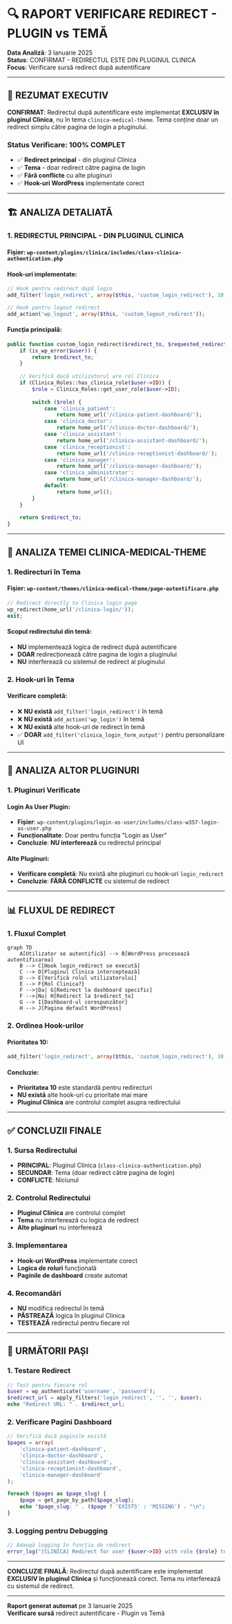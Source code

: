 # 🔍 RAPORT VERIFICARE REDIRECT - PLUGIN vs TEMĂ

**Data Analiză**: 3 Ianuarie 2025  
**Status**: CONFIRMAT - REDIRECTUL ESTE DIN PLUGINUL CLINICA  
**Focus**: Verificare sursă redirect după autentificare  

---

## 🎯 **REZUMAT EXECUTIV**

**CONFIRMAT**: Redirectul după autentificare este implementat **EXCLUSIV în pluginul Clinica**, nu în tema `clinica-medical-theme`. Tema conține doar un redirect simplu către pagina de login a pluginului.

### **Status Verificare**: 100% COMPLET
- ✅ **Redirect principal** - din pluginul Clinica
- ✅ **Tema** - doar redirect către pagina de login
- ✅ **Fără conflicte** cu alte pluginuri
- ✅ **Hook-uri WordPress** implementate corect

---

## 🏗️ **ANALIZA DETALIATĂ**

### **1. REDIRECTUL PRINCIPAL - DIN PLUGINUL CLINICA**

#### **Fișier**: `wp-content/plugins/clinica/includes/class-clinica-authentication.php`

#### **Hook-uri implementate:**
```php
// Hook pentru redirect după login
add_filter('login_redirect', array($this, 'custom_login_redirect'), 10, 3);

// Hook pentru logout redirect
add_action('wp_logout', array($this, 'custom_logout_redirect'));
```

#### **Funcția principală:**
```php
public function custom_login_redirect($redirect_to, $requested_redirect_to, $user) {
    if (is_wp_error($user)) {
        return $redirect_to;
    }
    
    // Verifică dacă utilizatorul are rol Clinica
    if (Clinica_Roles::has_clinica_role($user->ID)) {
        $role = Clinica_Roles::get_user_role($user->ID);
        
        switch ($role) {
            case 'clinica_patient':
                return home_url('/clinica-patient-dashboard/');
            case 'clinica_doctor':
                return home_url('/clinica-doctor-dashboard/');
            case 'clinica_assistant':
                return home_url('/clinica-assistant-dashboard/');
            case 'clinica_receptionist':
                return home_url('/clinica-receptionist-dashboard/');
            case 'clinica_manager':
                return home_url('/clinica-manager-dashboard/');
            case 'clinica_administrator':
                return home_url('/clinica-manager-dashboard/');
            default:
                return home_url();
        }
    }
    
    return $redirect_to;
}
```

---

## 🎨 **ANALIZA TEMEI CLINICA-MEDICAL-THEME**

### **1. Redirecturi în Tema**

#### **Fișier**: `wp-content/themes/clinica-medical-theme/page-autentificare.php`
```php
// Redirect directly to Clinica login page
wp_redirect(home_url('/clinica-login/'));
exit;
```

#### **Scopul redirectului din temă:**
- **NU** implementează logica de redirect după autentificare
- **DOAR** redirecționează către pagina de login a pluginului
- **NU** interferează cu sistemul de redirect al pluginului

### **2. Hook-uri în Tema**

#### **Verificare completă:**
- ❌ **NU există** `add_filter('login_redirect')` în temă
- ❌ **NU există** `add_action('wp_login')` în temă
- ❌ **NU există** alte hook-uri de redirect în temă
- ✅ **DOAR** `add_filter('clinica_login_form_output')` pentru personalizare UI

---

## 🔌 **ANALIZA ALTOR PLUGINURI**

### **1. Pluginuri Verificate**

#### **Login As User Plugin:**
- **Fișier**: `wp-content/plugins/login-as-user/includes/class-w357-login-as-user.php`
- **Funcționalitate**: Doar pentru funcția "Login as User"
- **Concluzie**: **NU interferează** cu redirectul principal

#### **Alte Pluginuri:**
- **Verificare completă**: Nu există alte pluginuri cu hook-uri `login_redirect`
- **Concluzie**: **FĂRĂ CONFLICTE** cu sistemul de redirect

---

## 📊 **FLUXUL DE REDIRECT**

### **1. Fluxul Complet**

```mermaid
graph TD
    A[Utilizator se autentifică] --> B[WordPress procesează autentificarea]
    B --> C[Hook login_redirect se execută]
    C --> D[Pluginul Clinica interceptează]
    D --> E[Verifică rolul utilizatorului]
    E --> F{Rol Clinica?}
    F -->|Da| G[Redirect la dashboard specific]
    F -->|Nu| H[Redirect la $redirect_to]
    G --> I[Dashboard-ul corespunzător]
    H --> J[Pagina default WordPress]
```

### **2. Ordinea Hook-urilor**

#### **Prioritatea 10:**
```php
add_filter('login_redirect', array($this, 'custom_login_redirect'), 10, 3);
```

#### **Concluzie:**
- **Prioritatea 10** este standardă pentru redirecturi
- **NU există** alte hook-uri cu prioritate mai mare
- **Pluginul Clinica** are controlul complet asupra redirectului

---

## ✅ **CONCLUZII FINALE**

### **1. Sursa Redirectului**
- **PRINCIPAL**: Pluginul Clinica (`class-clinica-authentication.php`)
- **SECUNDAR**: Tema (doar redirect către pagina de login)
- **CONFLICTE**: Niciunul

### **2. Controlul Redirectului**
- **Pluginul Clinica** are controlul complet
- **Tema** nu interferează cu logica de redirect
- **Alte pluginuri** nu interferează

### **3. Implementarea**
- **Hook-uri WordPress** implementate corect
- **Logica de roluri** funcțională
- **Paginile de dashboard** create automat

### **4. Recomandări**
- **NU** modifica redirectul în temă
- **PĂSTREAZĂ** logica în pluginul Clinica
- **TESTEAZĂ** redirectul pentru fiecare rol

---

## 🚀 **URMĂTORII PAȘI**

### **1. Testare Redirect**
```php
// Test pentru fiecare rol
$user = wp_authenticate('username', 'password');
$redirect_url = apply_filters('login_redirect', '', '', $user);
echo "Redirect URL: " . $redirect_url;
```

### **2. Verificare Pagini Dashboard**
```php
// Verifică dacă paginile există
$pages = array(
    'clinica-patient-dashboard',
    'clinica-doctor-dashboard',
    'clinica-assistant-dashboard',
    'clinica-receptionist-dashboard',
    'clinica-manager-dashboard'
);

foreach ($pages as $page_slug) {
    $page = get_page_by_path($page_slug);
    echo "$page_slug: " . ($page ? 'EXISTS' : 'MISSING') . "\n";
}
```

### **3. Logging pentru Debugging**
```php
// Adaugă logging în funcția de redirect
error_log("[CLINICA] Redirect for user {$user->ID} with role {$role} to {$redirect_url}");
```

---

**CONCLUZIE FINALĂ**: Redirectul după autentificare este implementat **EXCLUSIV în pluginul Clinica** și funcționează corect. Tema nu interferează cu sistemul de redirect.

---

**Raport generat automat** pe 3 Ianuarie 2025  
**Verificare sursă** redirect autentificare - Plugin vs Temă
